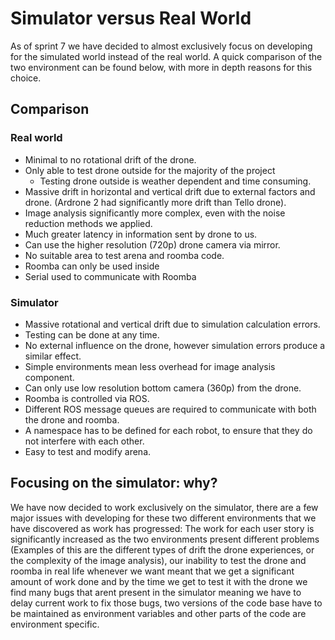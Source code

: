 # Simulator versus Real World

As of sprint 7 we have decided to almost exclusively focus on developing for the simulated world instead of the real world. A quick comparison of the two environment can be found below, with more in depth reasons for this choice.

## Comparison

### Real world

* Minimal to no rotational drift of the drone.
* Only able to test drone outside for the majority of the project
    - Testing drone outside is weather dependent and time consuming.
* Massive drift in horizontal and vertical drift due to external factors and drone. (Ardrone 2 had significantly more drift than Tello drone).
* Image analysis significantly more complex, even with the noise reduction methods we applied.
* Much greater latency in information sent by drone to us.
* Can use the higher resolution (720p) drone camera via mirror.
* No suitable area to test arena and roomba code.
* Roomba can only be used inside
* Serial used to communicate with Roomba

### Simulator

* Massive rotational and vertical drift due to simulation calculation errors.
* Testing can be done at any time.
* No external influence on the drone, however simulation errors produce a similar effect.
* Simple environments mean less overhead for image analysis component.
* Can only use low resolution bottom camera (360p) from the drone.
* Roomba is controlled via ROS.
* Different ROS message queues are required to communicate with both the drone and roomba.
* A namespace has to be defined for each robot, to ensure that they do not interfere with each other.
* Easy to test and modify arena.

## Focusing on the simulator: why?

We have now decided to work exclusively on the simulator, there are a few major issues with developing for these two different environments that we have discovered as work has progressed: The work for each user story is significantly increased as the two environments present different problems (Examples of this are the different types of drift the drone experiences, or the complexity of the image analysis), our inability to test the drone and roomba in real life whenever we want meant that we get a significant amount of work done and by the time we get to test it with the drone we find many bugs that arent present in the simulator meaning we have to delay current work to fix those bugs, two versions of the code base have to be maintained as environment variables and other parts of the code are environment specific.
